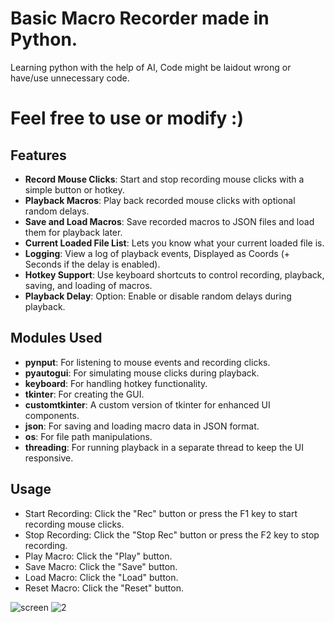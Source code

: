# Basic Macro Recorder made in Python.

  Learning python with the help of AI, Code might be laidout wrong or have/use unnecessary code.

# Feel free to use or modify :)


## Features

- **Record Mouse Clicks**: Start and stop recording mouse clicks with a simple button or hotkey.
- **Playback Macros**: Play back recorded mouse clicks with optional random delays.
- **Save and Load Macros**: Save recorded macros to JSON files and load them for playback later.
- **Current Loaded File List**: Lets you know what your current loaded file is.
- **Logging**: View a log of playback events, Displayed as Coords (+ Seconds if the delay is enabled).
- **Hotkey Support**: Use keyboard shortcuts to control recording, playback, saving, and loading of macros.
- **Playback Delay**:  Option: Enable or disable random delays during playback.

## Modules Used

- **pynput**: For listening to mouse events and recording clicks.
- **pyautogui**: For simulating mouse clicks during playback.
- **keyboard**: For handling hotkey functionality.
- **tkinter**: For creating the GUI.
- **customtkinter**: A custom version of tkinter for enhanced UI components.
- **json**: For saving and loading macro data in JSON format.
- **os**: For file path manipulations.
- **threading**: For running playback in a separate thread to keep the UI responsive.


## Usage

 - Start Recording: Click the "Rec" button or press the F1 key to start recording mouse clicks.
 - Stop Recording: Click the "Stop Rec" button or press the F2 key to stop recording.
 - Play Macro: Click the "Play" button. 
 - Save Macro: Click the "Save" button. 
 - Load Macro: Click the "Load" button.
 - Reset Macro: Click the "Reset" button. 
 
   
![screen](https://github.com/user-attachments/assets/432f7413-e0fc-4dc7-81bc-e43676d6d24d)
![2](https://github.com/user-attachments/assets/64a18dba-23b8-4323-9093-8813149e69b8)



